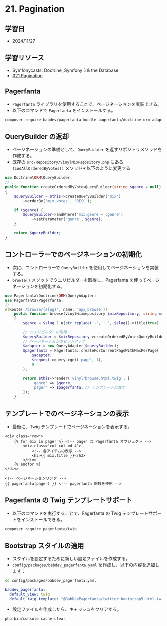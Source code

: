 # 21. Pagination

## 学習日

- 2024/11/27

## 学習リソース

- Symfonycasts: Doctrine, Symfony 6 & the Database
- [#21 Pagination](https://symfonycasts.com/screencast/symfony-doctrine/pagination)

## Pagerfanta

- `Pagerfanta` ライブラリを使用することで、ページネーションを実装できる。
- 以下のコマンドで `Pagerfanta` をインストールする。

```bash
composer require babdev/pagerfanta-bundle pagerfanta/doctrine-orm-adapter
```

## QueryBuilder の返却

- ページネーションの準備として、`QueryBuilder` を返すリポジトリメソッドを作成する。
- 既存の `src/Repository/VinylMixRepository.php` にある `findAllOrderedByVotes()` メソッドを以下のように変更する

```php
use Doctrine\ORM\QueryBuilder;
// ...
public function createOrderedByVotesQueryBuilder(string $genre = null): QueryBuilder
{
    $queryBuilder = $this->createQueryBuilder('mix')
        ->orderBy('mix.votes', 'DESC');

    if ($genre) {
        $queryBuilder->andWhere('mix.genre = :genre')
            ->setParameter('genre', $genre);
    }

    return $queryBuilder;
}
```

## コントローラーでのページネーションの初期化

- 次に、コントローラーで `QueryBuilder` を使用してページネーションを実装する。
- `browse()` メソッドでクエリビルダーを取得し、Pagerfanta を使ってページネーションを初期化する。

```php
use Pagerfanta\Doctrine\ORM\QueryAdapter;
use Pagerfanta\Pagerfanta;
// ...
#[Route('/browse/{slug}', name: 'app_browse')]
    public function browse(VinylMixRepository $mixRepository, string $slug = null): Response
    {
        $genre = $slug ? u(str_replace('-', ' ', $slug))->title(true) : null;

        // クエリビルダーの取得
        $queryBuilder = $mixRepository->createOrderedByVotesQueryBuilder($slug);
        // ページネーションのセットアップ
        $adapter = new QueryAdapter($queryBuilder);
        $pagerfanta = Pagerfanta::createForCurrentPageWithMaxPerPage(
            $adapter,
            $request->query->get('page', 1),
            9
        );

        return $this->render('vinyl/browse.html.twig', [
            'genre' => $genre,
            'pager' => $pagerfanta, // テンプレートに渡す
        ]);
    }
```

## テンプレートでのページネーションの表示

- 最後に、Twig テンプレートでページネーションを表示する。

```twig
<div class="row">
    {% for mix in pager %} <!-- pager は Pagerfanta オブジェクト -->
        <div class="col col-md-4">
            <!-- 各アイテムの表示 -->
            <h3>{{ mix.title }}</h3>
        </div>
    {% endfor %}
</div>

<!-- ページネーションリンク -->
{{ pagerfanta(pager) }} <!-- pagerfanta 関数を使用 -->
```

## Pagerfanta の Twig テンプレートサポート

- 以下のコマンドを実行することで、Pagerfanta の Twig テンプレートサポートをインストールできる。

```bash
composer require pagerfanta/twig
```

## Bootstrap スタイルの適用

- スタイルを設定するために新しい設定ファイルを作成する。
- `config/packages/babdev_pagerfanta.yaml` を作成し、以下の内容を追加します：

```bash
cd config/packages/babdev_pagerfanta.yaml
```

```yaml
babdev_pagerfanta:
  default_view: twig
  default_twig_template: "@BabDevPagerfanta/twitter_bootstrap5.html.twig"
```

- 設定ファイルを作成したら、キャッシュをクリアする。

```bash
php bin/console cache:clear
```
